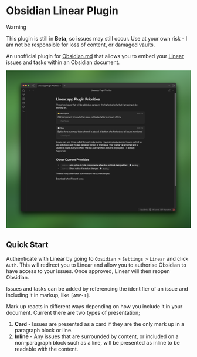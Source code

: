 # Obsidian Linear Plugin

> [!WARNING]
> This plugin is still in **Beta**, so issues may still occur. Use at your own risk - I am not be responsible for loss of content, or damaged vaults.

An unofficial plugin for [Obsidian.md](http://obsidian.md) that allows you to embed your [Linear](https://linear.app) issues and tasks within an Obsidian document.

![](./screenshot.png)

## Quick Start

Authenticate with Linear by going to `Obsidian` > `Settings` > `Linear` and click `Auth`. This will redirect you to Linear and allow you to authorise Obsidian to have access to your issues. Once approved, Linear will then reopen Obsidian.

Issues and tasks can be added by referencing the identifier of an issue and including it in markup, like `[AMP-1]`.

Mark up reacts in different ways depending on how you include it in your document. Current there are two types of presentation;

1. **Card** - Issues are presented as a card if they are the only mark up in a paragraph block or line.
2. **Inline** - Any issues that are surrounded by content, or included on a non-paragraph block such as a line, will be presented as inline to be readable with the content.